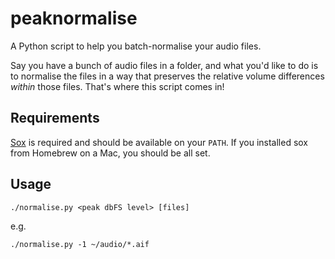 # peaknormalise

A Python script to help you batch-normalise your audio files.

Say you have a bunch of audio files in a folder, and what you'd like to do is to
normalise the files in a way that preserves the relative volume differences
_within_ those files. That's where this script comes in!

## Requirements

[Sox](http://sox.sourceforge.net) is required and should be available on your
`PATH`. If you installed sox from Homebrew on a Mac, you should be all set.

## Usage

    ./normalise.py <peak dbFS level> [files]

e.g.

    ./normalise.py -1 ~/audio/*.aif

